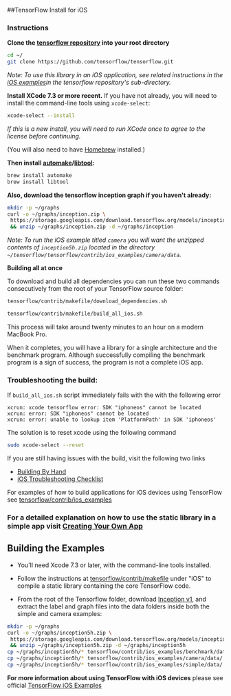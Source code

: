 ##TensorFlow Install for iOS

### Instructions

**Clone the [tensorflow repository](https://github.com/tensorflow/tensorflow) into your root directory**
```bash
cd ~/
git clone https://github.com/tensorflow/tensorflow.git
``` 

_Note: To use this library in an iOS application, see related instructions in
the [iOS examples](https://github.com/tensorflow/tensorflow/tree/master/tensorflow/contrib/ios_examples)in the tensorflow repository's sub-directory._


**Install XCode 7.3 or more recent.** If you have not already, you will need to
install the command-line tools using `xcode-select`:

```bash
xcode-select --install
```

_If this is a new install, you will need to run XCode once to agree to the
license before continuing._

(You will also need to have [Homebrew](http://brew.sh/) installed.)


**Then install [automake](https://en.wikipedia.org/wiki/Automake)/[libtool](https://en.wikipedia.org/wiki/GNU_Libtool):**

```bash
brew install automake
brew install libtool
```


**Also, download the tensorflow inception graph if you haven't already:**

```bash
mkdir -p ~/graphs
curl -o ~/graphs/inception.zip \
 https://storage.googleapis.com/download.tensorflow.org/models/inception5h.zip \
 && unzip ~/graphs/inception.zip -d ~/graphs/inception
```

_Note: To run the iOS example titled `camera` you will want the unzipped contents of `inception5h.zip` located in the directory `~/tensorflow/tensorflow/contrib/ios_examples/camera/data`._



**Building all at once**

To download and build all dependencies you can run these two commands consecutively 
from the root of your TensorFlow source folder:

```bash
tensorflow/contrib/makefile/download_dependencies.sh
```

```bash
tensorflow/contrib/makefile/build_all_ios.sh
```

This process will take around twenty minutes to an hour on a modern MacBook Pro.

When it completes, you will have a library for a single architecture and the
benchmark program. Although successfully compiling the benchmark program is a
sign of success, the program is not a complete iOS app.



### Troubleshooting the build:

If `build_all_ios.sh` script immediately fails with the with the following error
```
xcrun: xcode tensorflow error: SDK "iphoneos" cannot be located
xcrun: error: SDK "iphoneos" cannot be located
xcrun: error: unable to lookup item 'PlatformPath' in SDK 'iphoneos'
```
The solution is to reset xcode using the following command
```bash
sudo xcode-select --reset
```

If you are still having issues with the build, visit the following two links 
* [Building By Hand](https://github.com/tensorflow/tensorflow/tree/master/tensorflow/contrib/makefile#building-by-hand)
* [iOS Troubleshooting Checklist](https://github.com/tensorflow/tensorflow/tree/master/tensorflow/contrib/ios_examples#troubleshooting)


For examples of how to build applications for iOS devices using TensorFlow see [tensorflow/contrib/ios_examples](https://github.com/tensorflow/tensorflow/tree/master/tensorflow/contrib/ios_examples) 

### For a detailed explanation on how to use the static library in a simple app visit [Creating Your Own App](https://github.com/tensorflow/tensorflow/tree/master/tensorflow/contrib/ios_examples#creating-your-own-app)


## Building the Examples

 - You'll need Xcode 7.3 or later, with the command-line tools installed.

 - Follow the instructions at
   [tensorflow/contrib/makefile](https://github.com/tensorflow/tensorflow/tree/master/tensorflow/contrib/makefile)
   under "iOS" to compile a static library containing the core TensorFlow code.

 - From the root of the Tensorflow folder, download
   [Inception v1](https://storage.googleapis.com/download.tensorflow.org/models/inception5h.zip),
   and extract the label and graph files into the data folders inside both the
   simple and camera examples:

```bash
mkdir -p ~/graphs
curl -o ~/graphs/inception5h.zip \
 https://storage.googleapis.com/download.tensorflow.org/models/inception5h.zip \
 && unzip ~/graphs/inception5h.zip -d ~/graphs/inception5h
cp ~/graphs/inception5h/* tensorflow/contrib/ios_examples/benchmark/data/
cp ~/graphs/inception5h/* tensorflow/contrib/ios_examples/camera/data/
cp ~/graphs/inception5h/* tensorflow/contrib/ios_examples/simple/data/
```


**For more information about using TensorFlow with iOS devices** please see official [TensorFlow iOS Examples](https://github.com/tensorflow/tensorflow/tree/master/tensorflow/contrib/ios_examples)




